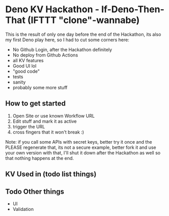# Deno KV Hackathon - If-Deno-Then-That (IFTTT "clone"-wannabe)

This is the result of only one day before the end of the Hackathon, its also my first Deno play here, so I had to cut some corners here:

- No Github Login, after the Hackathon definitely
- No deploy from Github Actions
- all KV features
- Good UI lol
- "good code"
- tests
- sanity
- probably some more stuff


## How to get started

1. Open Site or use known Workflow URL
2. Edit stuff and mark it as active
3. trigger the URL
4. cross fingers that it won't break :)

Note: if you call some APIs with secret keys, better try it once and the PLEASE regenerate that, its not a secure example, better fork it and use your own version with that, I'll shut it down after the Hackathon as well so that nothing happens at the end.

## KV Used in (todo list things)

## Todo Other things

- UI
- Validation
